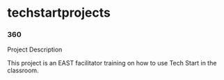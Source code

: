 # techstartprojects

### 360

<script src='//vizor.io/static/scripts/vizor-360-embed.js' data-vizorurl='//vizor.io/embed/cbchapman/east-360'></script>

Project Description

This project is an EAST facilitator training on how to use Tech Start in the classroom.
